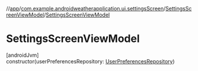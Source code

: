 //[app](../../../index.md)/[com.example.androidweatherapplication.ui.settingsScreen](../index.md)/[SettingsScreenViewModel](index.md)/[SettingsScreenViewModel](-settings-screen-view-model.md)

# SettingsScreenViewModel

[androidJvm]\
constructor(userPreferencesRepository: [UserPreferencesRepository](../../com.example.androidweatherapplication.data/-user-preferences-repository/index.md))
